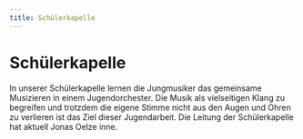 ```yaml
---
title: Schülerkapelle
---
```


Schülerkapelle
==============

In unserer Schülerkapelle lernen die Jungmusiker das gemeinsame Musizieren in einem Jugendorchester. Die Musik als vielseitigen Klang zu begreifen und trotzdem die eigene Stimme nicht aus den Augen und Ohren zu verlieren ist das Ziel dieser Jugendarbeit. Die Leitung der Schülerkapelle hat aktuell Jonas Oelze inne.
